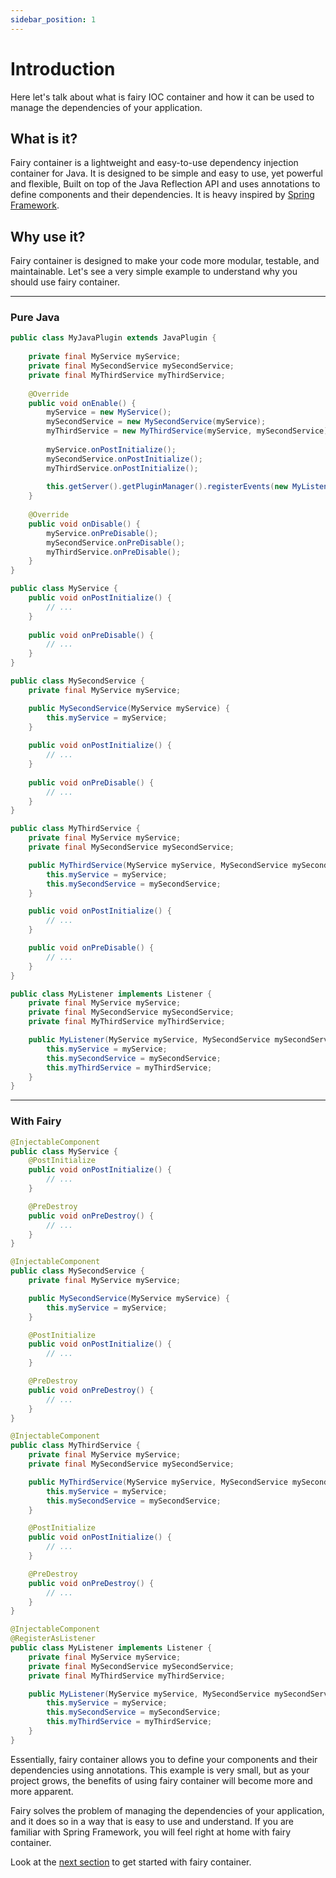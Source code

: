 ```yaml
---
sidebar_position: 1
---
```


# Introduction 
Here let's talk about what is fairy IOC container and how it can be used to manage the dependencies of your application.

## What is it?
Fairy container is a lightweight and easy-to-use dependency injection container for Java. 
It is designed to be simple and easy to use, yet powerful and flexible, 
Built on top of the Java Reflection API and uses annotations to define components and their dependencies.
It is heavy inspired by [Spring Framework](https://spring.io/).

## Why use it?
Fairy container is designed to make your code more modular, testable, and maintainable.
Let's see a very simple example to understand why you should use fairy container.

---
### Pure Java
```java
public class MyJavaPlugin extends JavaPlugin {
    
    private final MyService myService;
    private final MySecondService mySecondService;
    private final MyThirdService myThirdService;
    
    @Override
    public void onEnable() {
        myService = new MyService();
        mySecondService = new MySecondService(myService);
        myThirdService = new MyThirdService(myService, mySecondService);
        
        myService.onPostInitialize();
        mySecondService.onPostInitialize();
        myThirdService.onPostInitialize();
        
        this.getServer().getPluginManager().registerEvents(new MyListener(myService, mySecondService, myThirdService), this);
    }
    
    @Override
    public void onDisable() {
        myService.onPreDisable();
        mySecondService.onPreDisable();
        myThirdService.onPreDisable();
    }
}

public class MyService {
    public void onPostInitialize() {
        // ...
    }
    
    public void onPreDisable() {
        // ...
    }
}

public class MySecondService {
    private final MyService myService;

    public MySecondService(MyService myService) {
        this.myService = myService;
    }
    
    public void onPostInitialize() {
        // ...
    }
    
    public void onPreDisable() {
        // ...
    }
}

public class MyThirdService {
    private final MyService myService;
    private final MySecondService mySecondService;

    public MyThirdService(MyService myService, MySecondService mySecondService) {
        this.myService = myService;
        this.mySecondService = mySecondService;
    }

    public void onPostInitialize() {
        // ...
    }

    public void onPreDisable() {
        // ...
    }
}

public class MyListener implements Listener {
    private final MyService myService;
    private final MySecondService mySecondService;
    private final MyThirdService myThirdService;

    public MyListener(MyService myService, MySecondService mySecondService, MyThirdService myThirdService) {
        this.myService = myService;
        this.mySecondService = mySecondService;
        this.myThirdService = myThirdService;
    }
}
```

---
### With Fairy

```java
@InjectableComponent
public class MyService {
    @PostInitialize
    public void onPostInitialize() {
        // ...
    }

    @PreDestroy
    public void onPreDestroy() {
        // ...
    }
}

@InjectableComponent
public class MySecondService {
    private final MyService myService;

    public MySecondService(MyService myService) {
        this.myService = myService;
    }

    @PostInitialize
    public void onPostInitialize() {
        // ...
    }

    @PreDestroy
    public void onPreDestroy() {
        // ...
    }
}

@InjectableComponent
public class MyThirdService {
    private final MyService myService;
    private final MySecondService mySecondService;

    public MyThirdService(MyService myService, MySecondService mySecondService) {
        this.myService = myService;
        this.mySecondService = mySecondService;
    }

    @PostInitialize
    public void onPostInitialize() {
        // ...
    }

    @PreDestroy
    public void onPreDestroy() {
        // ...
    }
}

@InjectableComponent
@RegisterAsListener
public class MyListener implements Listener {
    private final MyService myService;
    private final MySecondService mySecondService;
    private final MyThirdService myThirdService;

    public MyListener(MyService myService, MySecondService mySecondService, MyThirdService myThirdService) {
        this.myService = myService;
        this.mySecondService = mySecondService;
        this.myThirdService = myThirdService;
    }
}
```

Essentially, fairy container allows you to define your components and their dependencies using annotations.
This example is very small, but as your project grows, the benefits of using fairy container will become more and more apparent.

Fairy solves the problem of managing the dependencies of your application, and it does so in a way that is easy to use and understand.
If you are familiar with Spring Framework, you will feel right at home with fairy container.

Look at the [next section](/container/configuration) to get started with fairy container.